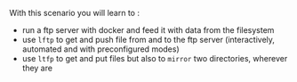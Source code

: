 With this scenario you will learn to :

- run a ftp server with docker and feed it with data from the filesystem
- use `lftp` to get and push file from and to the ftp server (interactively, automated and with preconfigured modes)
- use `ltfp` to get and put files but also to `mirror` two directories, wherever they are